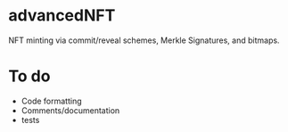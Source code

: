 # advancedNFT
NFT minting via commit/reveal schemes, Merkle Signatures, and bitmaps.

# To do
- Code formatting
- Comments/documentation
- tests

